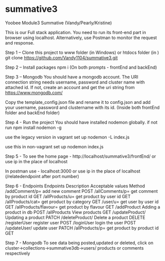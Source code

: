 # summative3
Yoobee Module3 Summative (Vandy/Pearly/Kristine)

This is our Full stack application. You need to run its front-end part in browser using localhost. Alternatively, use Postman to monitor the request and response.

Step 1 – Clone this project to www folder (in Windows) or htdocs folder (in )
git clone https://github.com/Vandy1104/summative3.git

Step 2 – Install packages
npm i (On both prompts - frontEnd and backEnd)

Step 3 – Mongodb
You should have a mongodb account. The URI connection string needs username, password and cluster name with attached id. If not, create an account and get the uri string from https://www.mongodb.com/

Copy the template_config.json file and rename it to config.json and add your username, password and clustername with its id. (Inside both frontEnd folder and backEnd folder)

Step 4 - Run the project
You should have installed nodemon globally. if not run npm install nodemon -g

use the legacy version in vagrant set up
nodemon -L index.js

use this in non-vagrant set up
nodemon index.js

Step 5 - To see the home page - http://localhost/summative3/frontEnd/
or use ip in the place of localhost

In postman use - localhost:3000 or use ip in the place of localhost (/relatedendpoint after port number)

Step 6 - Endpoints
Endpoints	Description	Acceptable values	Method
/addComment/p=	 add new comment		POST
/allComments/p=	 get comment by product id	GET
/allProducts/u=	 get product by user id		GET
/allProducts/cat=	get product by category		GET
/user/u=	get user by user id		GET
/allProducts/flavour=	get product by flavour		GET
/addProduct	Adding a product in db		POST
/allProducts	View products	GET
/updateProduct/	Updating a product	PATCH
/deleteProduct/	Delete a product	DELETE
/registerUser	register user	POST
/loginUser	login the user	POST
/updateUser/	update user	PATCH
/allProducts/p=	get product by product id	GET

Step 7 - Mongodb
To see data being posted,updated or deleted, click on cluster->collections->summative3db->users/ products or comments respectively
